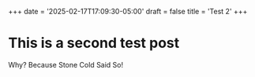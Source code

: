 +++
date = '2025-02-17T17:09:30-05:00'
draft = false
title = 'Test 2'
+++

# This is a second test post

Why? Because Stone Cold Said So!
